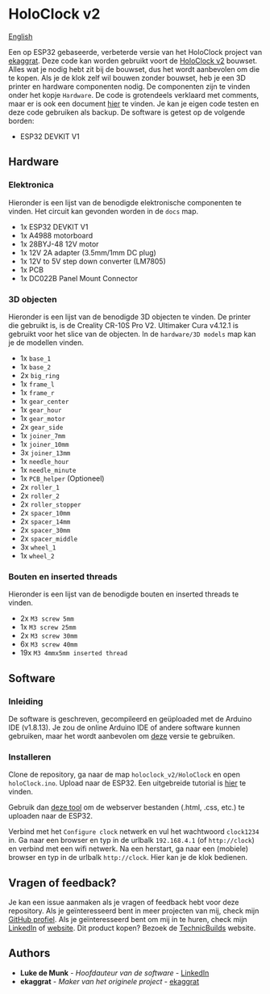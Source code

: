 # HoloClock v2
[English](README.md)

Een op ESP32 gebaseerde, verbeterde versie van het HoloClock project van [ekaggrat](https://www.thingiverse.com/thing:570797). Deze code kan worden gebruikt voort de [HoloClock v2](https://technicbuilds.munkservices.com/) bouwset. Alles wat je nodig hebt zit bij de bouwset, dus het wordt aanbevolen om die te kopen. Als je de klok zelf wil bouwen zonder bouwset, heb je een 3D printer en hardware componenten nodig. De componenten zijn te vinden onder het kopje `Hardware`. De code is grotendeels verklaard met comments, maar er is ook een document [hier](docs/code_documentation) te vinden. Je kan je eigen code testen en deze code gebruiken als backup. De software is getest op de volgende borden:

* ESP32 DEVKIT V1

## Hardware

### Elektronica

Hieronder is een lijst van de benodigde elektronische componenten te vinden. Het circuit kan gevonden worden in de `docs` map.

* 1x ESP32 DEVKIT V1
* 1x A4988 motorboard
* 1x 28BYJ-48 12V motor
* 1x 12V 2A adapter (3.5mm/1mm DC plug)
* 1x 12V to 5V step down converter (LM7805)
* 1x PCB
* 1x DC022B Panel Mount Connector

### 3D objecten

Hieronder is een lijst van de benodigde 3D objecten te vinden. De printer die gebruikt is, is de Creality CR-10S Pro V2. Ultimaker Cura v4.12.1 is gebruikt voor het slice van de objecten. In de `hardware/3D models` map kan je de modellen vinden.

* 1x `base_1`
* 1x `base_2`
* 2x `big_ring`
* 1x `frame_l`
* 1x `frame_r`
* 1x `gear_center`
* 1x `gear_hour`
* 1x `gear_motor`
* 2x `gear_side`
* 1x `joiner_7mm`
* 1x `joiner_10mm`
* 3x `joiner_13mm`
* 1x `needle_hour`
* 1x `needle_minute`
* 1x `PCB_helper` (Optioneel)
* 2x `roller_1`
* 2x `roller_2`
* 2x `roller_stopper`
* 2x `spacer_10mm`
* 2x `spacer_14mm`
* 2x `spacer_30mm`
* 2x `spacer_middle`
* 3x `wheel_1`
* 1x `wheel_2`

### Bouten en inserted threads

Hieronder is een lijst van de benodigde bouten en inserted threads te vinden.

* 2x `M3 screw 5mm`
* 1x `M3 screw 25mm`
* 2x `M3 screw 30mm`
* 6x `M3 screw 40mm`
* 19x `M3 4mmx5mm inserted thread`

## Software

### Inleiding

De software is geschreven, gecompileerd en geüploaded met de Arduino IDE (v1.8.13). Je zou de online Arduino IDE of andere software kunnen gebruiken, maar het wordt aanbevolen om [deze](https://www.arduino.cc/en/software) versie te gebruiken.

### Installeren

Clone de repository, ga naar de map `holoclock_v2/HoloClock`  en open `holoClock.ino`. Upload naar de ESP32. Een uitgebreide tutorial is [hier](https://randomnerdtutorials.com/installing-the-esp32-board-in-arduino-ide-windows-instructions/) te vinden.

Gebruik dan [deze tool](https://randomnerdtutorials.com/install-esp32-filesystem-uploader-arduino-ide/) om de webserver bestanden (.html, .css, etc.) te uploaden naar de ESP32.

Verbind met het `Configure clock` netwerk en vul het wachtwoord `clock1234` in. Ga naar een browser en typ in de urlbalk `192.168.4.1` (of `http://clock`) en verbind met een wifi netwerk.
Na een herstart, ga naar een (mobiele) browser en typ in de urlbalk `http://clock`. Hier kan je de klok bedienen.

## Vragen of feedback?

Je kan een issue aanmaken als je vragen of feedback hebt voor deze repository. Als je geïnteresseerd bent in meer projecten van mij, check mijn [GitHub profiel](https://github.com/LukedeMunk). Als je geïnteresseerd bent om mij in te huren, check mijn [LinkedIn](https://www.linkedin.com/in/luke-de-munk/) of [website](https://www.munkservices.com). Dit product kopen? Bezoek de [TechnicBuilds](https://technicbuilds.munkservices.com/) website.

## Authors

* **Luke de Munk** - *Hoofdauteur van de software* - [LinkedIn](https://www.linkedin.com/in/luke-de-munk/)
* **ekaggrat** - *Maker van het originele project* - [ekaggrat](https://www.thingiverse.com/thing:570797)

<!-- ## License

This project is licensed under the MIT License - see the [LICENSE.md](LICENSE.md) file for details -->